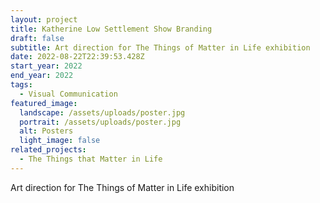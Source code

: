```yaml
---
layout: project
title: Katherine Low Settlement Show Branding
draft: false
subtitle: Art direction for The Things of Matter in Life exhibition
date: 2022-08-22T22:39:53.428Z
start_year: 2022
end_year: 2022
tags:
  - Visual Communication
featured_image:
  landscape: /assets/uploads/poster.jpg
  portrait: /assets/uploads/poster.jpg
  alt: Posters
  light_image: false
related_projects:
  - The Things that Matter in Life
---
```

Art direction for The Things of Matter in Life exhibition